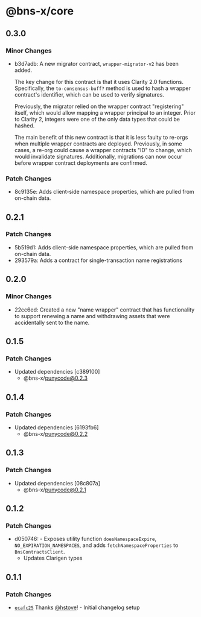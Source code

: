 # @bns-x/core

## 0.3.0

### Minor Changes

- b3d7adb: A new migrator contract, `wrapper-migrator-v2` has been added.

  The key change for this contract is that it uses Clarity 2.0 functions. Specifically, the `to-consensus-buff?` method is used to hash a wrapper contract's identifier, which can be used to verify signatures.

  Previously, the migrator relied on the wrapper contract "registering" itself, which would allow mapping a wrapper principal to an integer. Prior to Clarity 2, integers were one of the only data types that could be hashed.

  The main benefit of this new contract is that it is less faulty to re-orgs when multiple wrapper contracts are deployed. Previously, in some cases, a re-org could cause a wrapper contracts "ID" to change, which would invalidate signatures. Additionally, migrations can now occur before wrapper contract deployments are confirmed.

### Patch Changes

- 8c9135e: Adds client-side namespace properties, which are pulled from on-chain data.

## 0.2.1

### Patch Changes

- 5b519d1: Adds client-side namespace properties, which are pulled from on-chain data.
- 293579a: Adds a contract for single-transaction name registrations

## 0.2.0

### Minor Changes

- 22cc6ed: Created a new "name wrapper" contract that has functionality to support renewing a name and withdrawing assets that were accidentally sent to the name.

## 0.1.5

### Patch Changes

- Updated dependencies [c389100]
  - @bns-x/punycode@0.2.3

## 0.1.4

### Patch Changes

- Updated dependencies [6193fb6]
  - @bns-x/punycode@0.2.2

## 0.1.3

### Patch Changes

- Updated dependencies [08c807a]
  - @bns-x/punycode@0.2.1

## 0.1.2

### Patch Changes

- d050746: - Exposes utility function `doesNamespaceExpire`, `NO_EXPIRATION_NAMESPACES`, and adds `fetchNamespaceProperties` to `BnsContractsClient`.
  - Updates Clarigen types

## 0.1.1

### Patch Changes

- [`ecafc25`](https://github.com/mechanismHQ/bns-x/commit/ecafc25afbbb1892a3ab6483e11dc4af13765e28) Thanks [@hstove](https://github.com/hstove)! - Initial changelog setup
